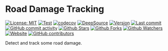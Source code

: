 # Road Damage Tracking

[![License: MIT](https://img.shields.io/badge/License-MIT-green.svg)](https://opensource.org/licenses/MIT)
[![Test](https://github.com/beethogedeon/road-damage-tracking/workflows/CI/badge.svg)](https://github.com/beethogedeon/road-damage-tracking/actions?query=workflow%3ACI)
[![codecov](https://codecov.io/gh/beethogedeon/road-damage-tracking/branch/main/graph/badge.svg?token=Z1MEEL3EAB)](https://codecov.io/gh/beethogedeon/road-damage-tracking)
[![DeepSource](https://deepsource.io/gh/beethogedeon/road-damage-tracking.svg/?label=active+issues)](https://deepsource.io/gh/beethogedeon/road-damage-tracking/?ref=repository-badge)
[![Version](https://img.shields.io/pypi/v/road-damage-tracking?color=%2334D058&label=Version)](https://pypi.org/project/road-damage-tracking)
[![Last commit](https://img.shields.io/github/last-commit/beethogedeon/road-damage-tracking.svg?style=flat)](https://github.com/beethogedeon/road-damage-tracking/commits)
[![GitHub commit activity](https://img.shields.io/github/commit-activity/m/beethogedeon/road-damage-tracking)](https://github.com/beethogedeon/road-damage-tracking/commits)
[![Github Stars](https://img.shields.io/github/stars/beethogedeon/road-damage-tracking?style=flat&logo=github)](https://github.com/beethogedeon/road-damage-tracking/stargazers)
[![Github Forks](https://img.shields.io/github/forks/beethogedeon/road-damage-tracking?style=flat&logo=github)](https://github.com/beethogedeon/road-damage-tracking/network/members)
[![Github Watchers](https://img.shields.io/github/watchers/beethogedeon/road-damage-tracking?style=flat&logo=github)](https://github.com/beethogedeon/road-damage-tracking)
[![Website](https://img.shields.io/website?up_message=online&url=https%3A%2F%2Fbeethogedeon.github.io/road-damage-tracking)](https://beethogedeon.github.io/road-damage-tracking)
[![GitHub contributors](https://img.shields.io/github/contributors/beethogedeon/road-damage-tracking)](https://github.com/beethogedeon/road-damage-tracking/graphs/contributors)

Detect and track some road damage.
